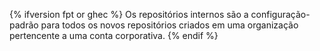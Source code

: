 {% ifversion fpt or ghec %}
Os repositórios internos são a configuração-padrão para todos os novos repositórios criados em uma organização pertencente a uma conta corporativa.
{% endif %}
